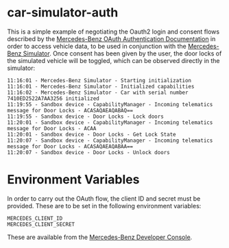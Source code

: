 # car-simulator-auth

This is a simple example of negotiating the Oauth2 login and consent flows described by the
[Mercedes-Benz OAuth Authentication Documentation][oauth2-docs] in order to access vehicle data, to be used in
conjunction with the [Mercedes-Benz Simulator][simulator]. Once consent has been given by the user, the door locks of the
simulated vehicle will be toggled, which can be observed directly in the simulator:

```
11:16:01 - Mercedes-Benz Simulator - Starting initialization
11:16:01 - Mercedes-Benz Simulator - Initialized capabilities
11:16:02 - Mercedes-Benz Simulator - Car with serial number 7410ED2522A7AA3256 initialized
11:19:55 - Sandbox device - CapabilityManager - Incoming telematics message for Door Locks - ACASAQAEAQABAQ==
11:19:55 - Sandbox device - Door Locks - Lock doors
11:20:01 - Sandbox device - CapabilityManager - Incoming telematics message for Door Locks - ACAA
11:20:01 - Sandbox device - Door Locks - Get Lock State
11:20:07 - Sandbox device - CapabilityManager - Incoming telematics message for Door Locks - ACASAQAEAQABAA==
11:20:07 - Sandbox device - Door Locks - Unlock doors
```

# Environment Variables

In order to carry out the OAuth flow, the client ID and secret must be provided. These are to be set in the following
environment variables:

```
MERCEDES_CLIENT_ID
MERCEDES_CLIENT_SECRET
```

These are available from the [Mercedes-Benz Developer Console][console].

[oauth2-docs]: https://developer.mercedes-benz.com/content-page/oauth-documentation
[simulator]: https://car-simulator.developer.mercedes-benz.com/
[console]: https://developer.mercedes-benz.com/console
